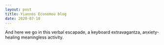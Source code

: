 ```yaml
---
layout: post
title: Yiannos Economou blog
date: 2020-07-10
---
```


And here we go in this verbal escapade, a keyboard extravagantza, anxiety-healing meaningless activity.
